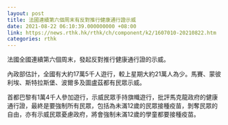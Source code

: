 ```yaml
---
layout: post
title: 法國連續第六個周末有反對推行健康通行證示威
date: 2021-08-22 06:10:39.000000000 +08:00
link: https://news.rthk.hk/rthk/ch/component/k2/1607010-20210822.htm
categories: rthk
---
```


法國全國連續第六個周末，發起反對推行健康通行證的示威。

內政部估計，全國有大約17萬5千人遊行，較上星期大約21萬人為少。馬賽、蒙彼利埃、斯特拉斯堡、波爾多及圖盧茲都有民眾示威。

首都巴黎有1萬4千人參加遊行，示威民眾手持旗幟遊行，批評馬克龍政府的健康通行證，最終是要強制所有民眾，包括為未滿12歲的民眾接種疫苗，剝奪民眾的自由，亦有示威民眾憂慮政府，將會強制未滿12歲的學童都要接種疫苗。
